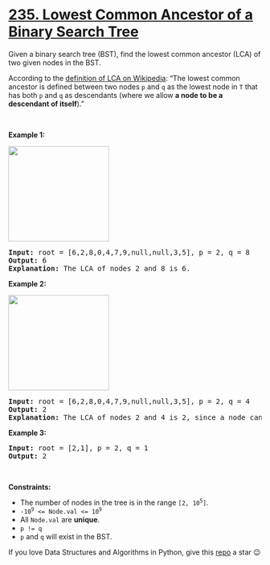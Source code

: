 # [235. Lowest Common Ancestor of a Binary Search Tree][title]

<p>Given a binary search tree (BST), find the lowest common ancestor (LCA) of two given nodes in the BST.</p>
<p>According to the <a href="https://en.wikipedia.org/wiki/Lowest_common_ancestor" target="_blank">definition of LCA on Wikipedia</a>: “The lowest common ancestor is defined between two nodes <code>p</code> and <code>q</code> as the lowest node in <code>T</code> that has both <code>p</code> and <code>q</code> as descendants (where we allow <b>a node to be a descendant of itself</b>).”</p>
<p> </p>
<p><strong>Example 1:</strong></p>
<img alt="" src="https://assets.leetcode.com/uploads/2018/12/14/binarysearchtree_improved.png" style="width: 200px; height: 190px;"/>
<pre><strong>Input:</strong> root = [6,2,8,0,4,7,9,null,null,3,5], p = 2, q = 8
<strong>Output:</strong> 6
<strong>Explanation:</strong> The LCA of nodes 2 and 8 is 6.
</pre>
<p><strong>Example 2:</strong></p>
<img alt="" src="https://assets.leetcode.com/uploads/2018/12/14/binarysearchtree_improved.png" style="width: 200px; height: 190px;"/>
<pre><strong>Input:</strong> root = [6,2,8,0,4,7,9,null,null,3,5], p = 2, q = 4
<strong>Output:</strong> 2
<strong>Explanation:</strong> The LCA of nodes 2 and 4 is 2, since a node can be a descendant of itself according to the LCA definition.
</pre>
<p><strong>Example 3:</strong></p>
<pre><strong>Input:</strong> root = [2,1], p = 2, q = 1
<strong>Output:</strong> 2
</pre>
<p> </p>
<p><strong>Constraints:</strong></p>
<ul>
<li>The number of nodes in the tree is in the range <code>[2, 10<sup>5</sup>]</code>.</li>
<li><code>-10<sup>9</sup> &lt;= Node.val &lt;= 10<sup>9</sup></code></li>
<li>All <code>Node.val</code> are <strong>unique</strong>.</li>
<li><code>p != q</code></li>
<li><code>p</code> and <code>q</code> will exist in the BST.</li>
</ul>


If you love Data Structures and Algorithms in Python, give this [repo][me] a star :wink:

[title]: https://leetcode.com/problems/lowest-common-ancestor-of-a-binary-search-tree
[me]: https://github.com/bumblebee211196/awesome-python-leetcode
